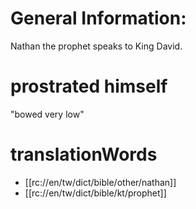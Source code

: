 # General Information:

Nathan the prophet speaks to King David.

# prostrated himself

"bowed very low"

# translationWords

* [[rc://en/tw/dict/bible/other/nathan]]
* [[rc://en/tw/dict/bible/kt/prophet]]